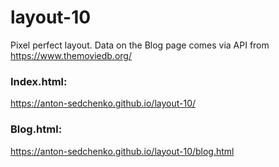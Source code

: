 # layout-10
Pixel perfect layout. Data on the Blog page comes via API from https://www.themoviedb.org/  

### Index.html: 
https://anton-sedchenko.github.io/layout-10/
### Blog.html: 
https://anton-sedchenko.github.io/layout-10/blog.html
